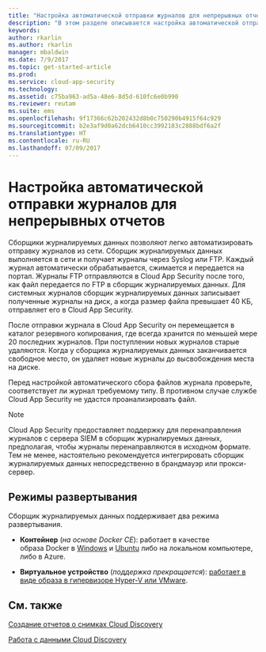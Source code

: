 ```yaml
---
title: "Настройка автоматической отправки журналов для непрерывных отчетов | Документы Майкрософт"
description: "В этом разделе описывается настройка автоматической отправки журналов для непрерывных отчетов в Cloud App Security."
keywords: 
author: rkarlin
ms.author: rkarlin
manager: mbaldwin
ms.date: 7/9/2017
ms.topic: get-started-article
ms.prod: 
ms.service: cloud-app-security
ms.technology: 
ms.assetid: c75ba963-ad5a-48e6-8d5d-610fc6e0b990
ms.reviewer: reutam
ms.suite: ems
ms.openlocfilehash: 9f17366c62b202432d8b0c750290b4915f64c929
ms.sourcegitcommit: b2e3af9d0a62dcb6410cc3992183c2888bdf6a2f
ms.translationtype: HT
ms.contentlocale: ru-RU
ms.lasthandoff: 07/09/2017
---
```

# <a name="configure-automatic-log-upload-for-continuous-reports"></a>Настройка автоматической отправки журналов для непрерывных отчетов


Сборщики журналируемых данных позволяют легко автоматизировать отправку журналов из сети. Сборщик журналируемых данных выполняется в сети и получает журналы через Syslog или FTP. Каждый журнал автоматически обрабатывается, сжимается и передается на портал. Журналы FTP отправляются в Cloud App Security после того, как файл передается по FTP в сборщик журналируемых данных.  Для системных журналов сборщик журналируемых данных записывает полученные журналы на диск, а когда размер файла превышает 40 КБ, отправляет его в Cloud App Security.

После отправки журнала в Cloud App Security он перемещается в каталог резервного копирования, где всегда хранится по меньшей мере 20 последних журналов. При поступлении новых журналов старые удаляются. Когда у сборщика журналируемых данных заканчивается свободное место, он удаляет новые журналы до высвобождения места на диске.

Перед настройкой автоматического сбора файлов журнала проверьте, соответствует ли журнал требуемому типу. В противном случае службе Cloud App Security не удастся проанализировать файл.

> [!NOTE]
> Cloud App Security предоставляет поддержку для перенаправления журналов с сервера SIEM в сборщик журналируемых данных, предполагая, чтобы журналы перенаправляются в исходном формате. Тем не менее, настоятельно рекомендуется интегрировать сборщик журналируемых данных непосредственно в брандмауэр или прокси-сервер.

## <a name="deployment-modes"></a>Режимы развертывания

Сборщик журналируемых данных поддерживает два режима развертывания.

-   **Контейнер** (*на основе Docker CE*): работает в качестве образа Docker в [Windows](discovery-docker-windows.md) и [Ubuntu](discovery-docker-ubuntu.md) либо на локальном компьютере, либо в Azure.

-   **Виртуальное устройство** (*поддержка прекращается*): [работает в виде образа в гипервизоре Hyper-V или VMware](configure-automatic-log-upload-for-continuous-reports.md).




## <a name="see-also"></a>См. также
 
[Создание отчетов о снимках Cloud Discovery](create-snapshot-cloud-discovery-reports.md)

[Работа с данными Cloud Discovery](working-with-cloud-discovery-data.md)

